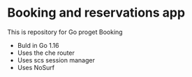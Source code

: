 # Booking and reservations app
This is repository for Go proget Booking
- Buld in Go 1.16
- Uses the che router
- Uses scs session manager
- Uses NoSurf